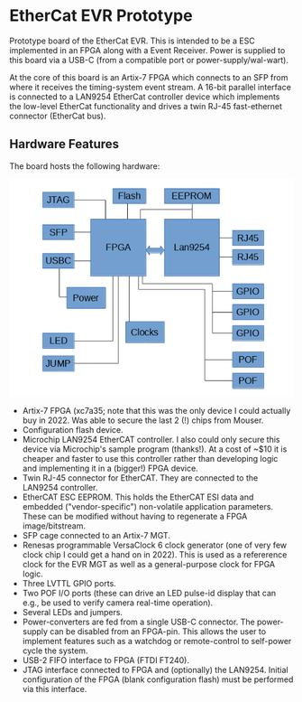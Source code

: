 # EtherCat EVR Prototype

Prototype board of the EtherCat EVR. This is intended to be a
ESC implemented in an FPGA along with a Event Receiver.
Power is supplied to this board via a USB-C (from a compatible port
or power-supply/wal-wart).

At the core of this board is an Artix-7 FPGA which connects to an SFP
from where it receives the timing-system event stream. A 16-bit
parallel interface is connected to a LAN9254 EtherCat controller
device which implements the low-level EtherCat functionality and
drives a twin RJ-45 fast-ethernet connector (EtherCat bus).

## Hardware Features
The board hosts the following hardware:

![Block Diagram](block_diag.png)

  - Artix-7 FPGA (xc7a35; note that this was the only device I could
    actually buy in 2022. Was able to secure the last 2 (!) chips from
    Mouser.
  - Configuration flash device.
  - Microchip LAN9254 EtherCAT controller. I also could only secure this
    device via Microchip's sample program (thanks!). At a cost of ~$10
    it is cheaper and faster to use this controller rather than developing
    logic and implementing it in a (bigger!) FPGA device.
  - Twin RJ-45 connector for EtherCAT. They are connected to the LAN9254
    controller.
  - EtherCAT ESC EEPROM. This holds the EtherCAT ESI data and embedded
    ("vendor-specific") non-volatile application parameters. These can
    be modified without having to regenerate a FPGA image/bitstream.
  - SFP cage connected to an Artix-7 MGT.
  - Renesas programmable VersaClock 6 clock generator (one of very few clock
    chip I could get a hand on in 2022). This is used as a refererence clock
    for the EVR MGT as well as a general-purpose clock for FPGA logic.
  - Three LVTTL GPIO ports.
  - Two POF I/O ports (these can drive an LED pulse-id display that can
    e.g., be used to verify camera real-time operation).
  - Several LEDs and jumpers.
  - Power-converters are fed from a single USB-C connector. The power-supply
    can be disabled from an FPGA-pin. This allows the user to implement
    features such as a watchdog or remote-control to self-power cycle the
    system.
  - USB-2 FIFO interface to FPGA (FTDI FT240).
  - JTAG interface connected to FPGA and (optionally) the LAN9254.
    Initial configuration of the FPGA (blank configuration flash) must be
    performed via this interface.
